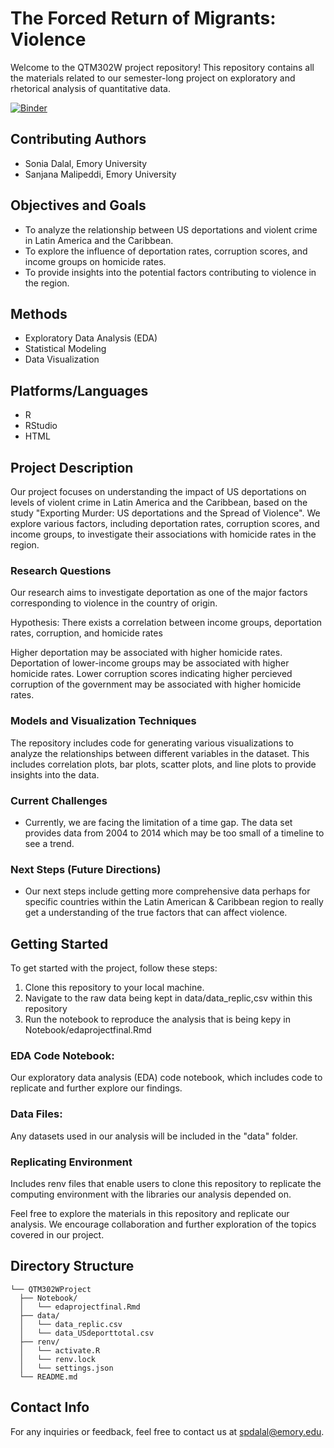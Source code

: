 # The Forced Return of Migrants: Violence
Welcome to the QTM302W project repository! This repository contains all the materials related to our semester-long project on exploratory and rhetorical analysis of quantitative data.

[![Binder](http://mybinder.org/badge_logo.svg)](http://mybinder.org/v2/gh/soniaadalal/QTM302W-Project/main?urlpath=rstudio)

## Contributing Authors

- Sonia Dalal, Emory University
- Sanjana Malipeddi, Emory University

## Objectives and Goals

- To analyze the relationship between US deportations and violent crime in Latin America and the Caribbean.
- To explore the influence of deportation rates, corruption scores, and income groups on homicide rates.
- To provide insights into the potential factors contributing to violence in the region.

## Methods

- Exploratory Data Analysis (EDA)
- Statistical Modeling
- Data Visualization

## Platforms/Languages

- R
- RStudio
- HTML

## Project Description

Our project focuses on understanding the impact of US deportations on levels of violent crime in Latin America and the Caribbean, based on the study "Exporting Murder: US deportations and the Spread of Violence". We explore various factors, including deportation rates, corruption scores, and income groups, to investigate their associations with homicide rates in the region.

### Research Questions

Our research aims to investigate deportation as one of the major factors corresponding to violence in the country of origin. 

Hypothesis: There exists a correlation between income groups, deportation rates, corruption, and  homicide rates

Higher deportation may be associated with higher homicide rates. 
Deportation of lower-income groups may be associated with higher homicide rates. 
Lower corruption scores indicating higher percieved corruption of the government may be associated with higher homicide rates. 

### Models and Visualization Techniques
The repository includes code for generating various visualizations to analyze the relationships between different variables in the dataset. This includes correlation plots, bar plots, scatter plots, and line plots to provide insights into the data.

### Current Challenges
- Currently, we are facing the limitation of a time gap. The data set provides data from 2004 to 2014 which may be too small of a timeline to see a trend. 

### Next Steps (Future Directions)
- Our next steps include getting more comprehensive data perhaps for specific countries within the Latin American & Caribbean region to really get a understanding of the true factors that can affect violence.

## Getting Started

To get started with the project, follow these steps:

1. Clone this repository to your local machine.
2. Navigate to the raw data being kept in data/data_replic,csv within this repository
3. Run the notebook to reproduce the analysis that is being kepy in Notebook/edaprojectfinal.Rmd


###  EDA Code Notebook: 
Our exploratory data analysis (EDA) code notebook, which includes code to replicate and further explore our findings.
### Data Files: 
Any datasets used in our analysis will be included in the "data" folder.
### Replicating Environment
Includes renv files that enable users to clone this repository to replicate the computing environment with the libraries our analysis depended on.

Feel free to explore the materials in this repository and replicate our analysis. We encourage collaboration and further exploration of the topics covered in our project.

## Directory Structure
```
└── QTM302WProject
  ├── Notebook/
  │   └── edaprojectfinal.Rmd
  ├── data/
  │   └── data_replic.csv
  │   └── data_USdeporttotal.csv
  ├── renv/
  │   └── activate.R
  │   └── renv.lock
  │   └── settings.json
  └── README.md

```

## Contact Info

For any inquiries or feedback, feel free to contact us at spdalal@emory.edu.
